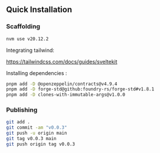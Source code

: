 ## Quick Installation


### Scaffolding

```bash
nvm use v20.12.2
```

Integrating tailwind:

https://tailwindcss.com/docs/guides/sveltekit

Installing dependencies :

```bash
pnpm add -D @openzeppelin/contracts@v4.9.4
pnpm add -D forge-std@github:foundry-rs/forge-std#v1.8.1
pnpm add -D clones-with-immutable-args@v1.0.0
```

### Publishing

```bash
git add .
git commit -am "v0.0.3"
git push -u origin main
git tag v0.0.3 main
git push origin tag v0.0.3
```
